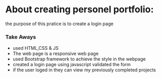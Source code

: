 # About creating personel portfolio:

the purpose of this pratice is to create a login page

### Take Aways
 - used HTML,CSS & JS
 - The web page is a responsive web page
 - used Bootstrap framework to achieve the style in the webpage
 - created a login page using javascript validated the form
 - if the user loged in they can view my previously completed projects